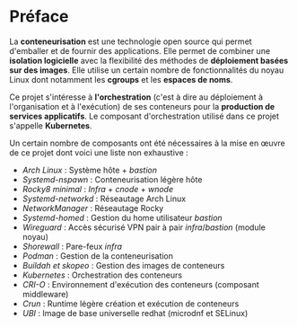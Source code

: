 # Préface

La **conteneurisation** est une technologie open source qui permet d'emballer et de fournir des
applications. Elle permet de combiner une **isolation logicielle** avec la flexibilité des méthodes
de **déploiement basées sur des images**. Elle utilise un certain nombre de fonctionnalités du noyau
Linux dont notamment les **cgroups** et les **espaces de noms**.

Ce projet s'intéresse à **l'orchestration** (c'est à dire au déploiement à l'organisation et à
l'exécution) de ses conteneurs pour la **production de services applicatifs**. Le composant
d'orchestration utilisé dans ce projet s'appelle **Kubernetes**.

Un certain nombre de composants ont été nécessaires à la mise en œuvre de ce projet dont voici une
liste non exhaustive :

- *Arch Linux* : Système hôte + *bastion*
- *Systemd-nspawn* : Conteneurisation légère hôte
- *Rocky8 minimal* : *Infra* + *cnode* + *wnode*
- *Systemd-networkd* : Réseautage Arch Linux
- *NetworkManager* : Réseautage Rocky
- *Systemd-homed* : Gestion du home utilisateur *bastion*
- *Wireguard* : Accès sécurisé VPN pair à pair *infra*/*bastion* (module noyau)
- *Shorewall* : Pare-feux *infra*
- *Podman* : Gestion de la conteneurisation
- *Buildah et skopeo* : Gestion des images de conteneurs
- *Kubernetes* : Orchestration des conteneurs
- *CRI-O* : Environnement d'exécution des conteneurs (composant middleware)
- *Crun* : Runtime légère création et exécution de conteneurs
- *UBI* : Image de base universelle redhat (microdnf et SELinux)
